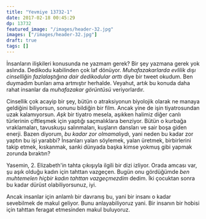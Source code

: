 ```yaml
---
title: "Yevmiye 13732-1"
date: 2017-02-18 00:45:29
dp: 13732
featured_image: "/images/header-32.jpg"
images: ["/images/header-32.jpg"]
draft: true
tags: []
---
```




İnsanların ilişkileri konusunda ne yazmam gerek? Bir şey yazmana gerek yok
aslında. Dedikodu kabilinden çok laf dönüyor. *Muhafazakarlarda evlilik dışı
cinselliğin fazlalaştığına dair dedikodular arttı* diye bir tweet okudum. Ben
duymadım bunları ama artmıştır herhalde. Veyahut, artık bu konuda daha rahat
insanlar da *muhafazakar görüntüsü* veriyorlardır.

Cinsellik çok acayip bir şey, bütün o atraksiyonun biyolojik olarak ne manaya
geldiğini biliyorsun, sonunu bildiğin bir film. Ancak yine de işin tiyatrosundan
uzak kalamıyorsun. *Aşk* bir tiyatro mesela, aşıkken halimiz diğer canlı
türlerinin çiftleşmek için yaptığı saçmalıklara benziyor. Bütün o kurbağa
vraklamaları, tavuskuşu salınmaları, kuşların dansları ve sair boşa giden
enerji. Bazen diyorum, *bu kadar zor olmamalıydı*, yani neden bu kadar zor
yaptın bu işi yarabbi?  İnsanları yalan söylemek, yalan üretmek, birbirlerini
takip etmek, kıskanmak, sanki dünyada başka kimse yokmuş gibi yapmak zorunda
bıraktın?

Yasemin, 2. Elizabeth'in tahta çıkışıyla ilgili bir dizi izliyor. Orada amcası
var, şu aşık olduğu kadın için tahttan vazgeçen. Bugün onu gördüğümde *ben
muhtemelen hiçbir kadın tahttan vazgeçmezdim* dedim. İki çocuktan sonra bu kadar
dürüst olabiliyorsunuz, iyi.

Ancak insanlar için anlamlı bir davranış bu, yani bir insanı o kadar sevebilmek
de makul geliyor. Bunu anlayabiliyoruz yani. Bir insanın bir hobisi için tahttan
feragat etmesinden makul buluyoruz.

